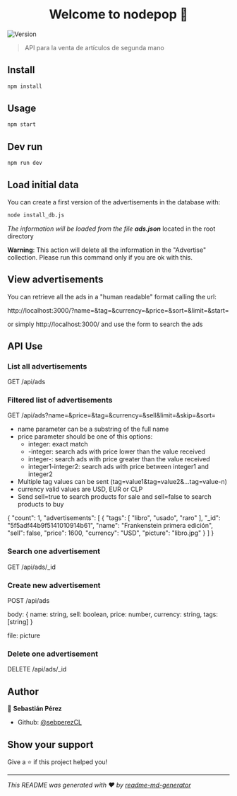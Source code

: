 <h1 align="center">Welcome to nodepop 👋</h1>
<p>
  <img alt="Version" src="https://img.shields.io/badge/version-0.0.1-blue.svg?cacheSeconds=2592000" />
</p>

> API para la venta de artículos de segunda mano

## Install

```sh
npm install
```

## Usage

```sh
npm start
```

## Dev run

```sh
npm run dev
```

## Load initial data

You can create a first version of the advertisements in the database with:

```sh
node install_db.js
```

*The information will be loaded from the file **ads.json*** located in the root directory

**Warning**: This action will delete all the information in the "Advertise" collection. Please run this command only if you are ok with this.

## View advertisements

You can retrieve all the ads in a "human readable" format calling the url:

http://localhost:3000/?name=&tag=&currency=&price=&sort=&limit=&start=

or simply http://localhost:3000/ and use the form to search the ads

## API Use

### List all advertisements

GET /api/ads

### Filtered list of advertisements

GET /api/ads?name=&price=&tag=&currency=&sell&limit=&skip=&sort=

* name parameter can be a substring of the full name
* price parameter should be one of this options: 
  * integer: exact match
  * -integer: search ads with price lower than the value received
  * integer-: search ads with price greater than the value received
  * integer1-integer2: search ads with price between integer1 and integer2
* Multiple tag values can be sent (tag=value1&tag=value2&...tag=value-n)
* currency valid values are USD, EUR or CLP
* Send sell=true to search products for sale and sell=false to search products to buy

{
    "count": 1,
    "advertisements": [
        {
            "tags": [
                "libro",
                "usado",
                "raro"
            ],
            "_id": "5f5adf44b9f5141010914b61",
            "name": "Frankenstein primera edición",
            "sell": false,
            "price": 1600,
            "currency": "USD",
            "picture": "libro.jpg"
        }
    ]
}

### Search one advertisement

GET /api/ads/_id

### Create new advertisement

POST /api/ads

body:
{
  name: string,
  sell: boolean,
  price: number,
  currency: string,
  tags: [string]
}

file: picture

### Delete one advertisement

DELETE /api/ads/_id

## Author

👤 **Sebastián Pérez**

* Github: [@sebperezCL](https://github.com/sebperezCL)

## Show your support

Give a ⭐️ if this project helped you!

***
_This README was generated with ❤️ by [readme-md-generator](https://github.com/kefranabg/readme-md-generator)_